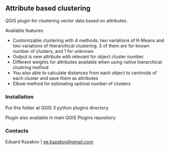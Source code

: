## Attribute based clustering

QGIS plugin for clustering vector data based on attributes.

Available features:
* Customizable clustering with 4 methods: two variations of K-Means and two variations of Hierarchical clustering. 3 of them are for known number of clusters, and 1 for unknown
* Output is new attribute with relevant for object cluster number.
* Different weights for attributes available when using native hierarchical clustring method
* You also able to calculate distances from each object to centroids of each cluster and save them as attributes
* Elbow method for estimating optimal number of clusters


### Installation

Put this folder at QGIS 3 python plugins directory

Plugin also available in main QGIS Plugins repository


### Contacts

Eduard Kazakov | ee.kazakov@gmail.com


